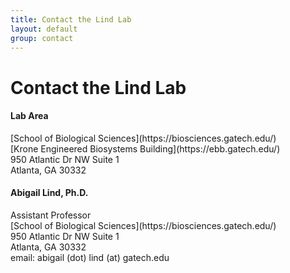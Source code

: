 ```yaml
---
title: Contact the Lind Lab
layout: default
group: contact
---
```


# Contact the Lind Lab


<div class="row">

<div class="col-md-4">

  <h4>Lab Area </h4>
  [School of Biological Sciences](https://biosciences.gatech.edu/)<br>
  [Krone Engineered Biosystems Building](https://ebb.gatech.edu/)<br>
  950 Atlantic Dr NW Suite 1 <br>
  Atlanta, GA 30332

</div>

<div class="col-md-4">

  <h4>Abigail Lind, Ph.D.</h4>
  Assistant Professor<br>
  [School of Biological Sciences](https://biosciences.gatech.edu/)<br>
  950 Atlantic Dr NW Suite 1<br>
  Atlanta, GA 30332<br>
  email: abigail (dot) lind (at) gatech.edu

</div>
